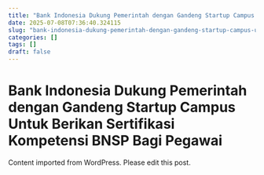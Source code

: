 ```yaml
---
title: "Bank Indonesia Dukung Pemerintah dengan Gandeng Startup Campus Untuk Berikan Sertifikasi Kompetensi BNSP Bagi Pegawai "
date: 2025-07-08T07:36:40.324115
slug: "bank-indonesia-dukung-pemerintah-dengan-gandeng-startup-campus-untuk-berikan-sertifikasi-kompetensi-bnsp-bagi-pegawai"
categories: []
tags: []
draft: false
---
```


# Bank Indonesia Dukung Pemerintah dengan Gandeng Startup Campus Untuk Berikan Sertifikasi Kompetensi BNSP Bagi Pegawai 

Content imported from WordPress. Please edit this post.
